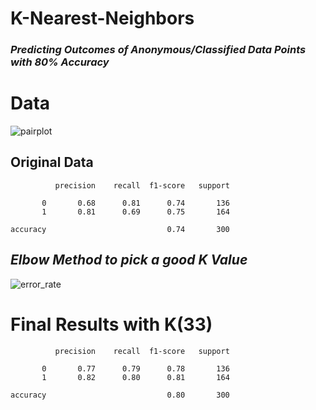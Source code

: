 # K-Nearest-Neighbors
### *Predicting Outcomes of Anonymous/Classified Data Points with 80% Accuracy*

# Data


![pairplot](https://user-images.githubusercontent.com/64975026/84311987-d8f27a80-ab29-11ea-96ae-9d77b9da11f0.png)



## **Original Data**
              precision    recall  f1-score   support

           0       0.68      0.81      0.74       136
           1       0.81      0.69      0.75       164

    accuracy                           0.74       300





## *Elbow Method to pick a good K Value*

![error_rate](https://user-images.githubusercontent.com/64975026/84311985-d8f27a80-ab29-11ea-8466-676e0082c6ea.png)

# Final Results with K(33)

              precision    recall  f1-score   support

           0       0.77      0.79      0.78       136
           1       0.82      0.80      0.81       164

    accuracy                           0.80       300
  
